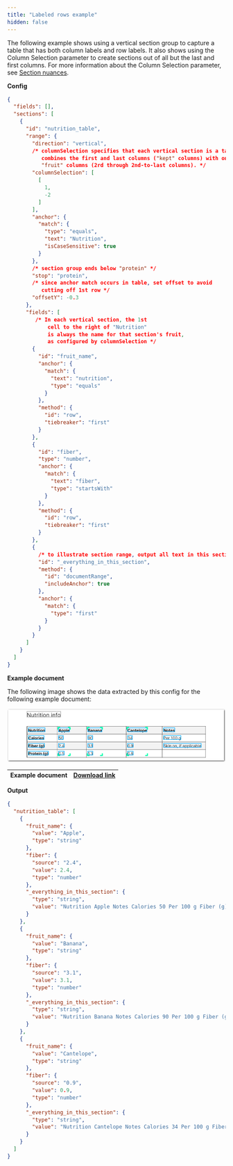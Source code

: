 ```yaml
---
title: "Labeled rows example"
hidden: false
---
```


The following example shows using a vertical section group to capture a table that has both column labels and row labels. It also shows using the Column Selection parameter to create sections out of all but the last and first columns. For more information about the Column Selection parameter, see [Section nuances](doc:section-nuances#column-selection).



**Config**

```json
{
  "fields": [],
  "sections": [
    {
      "id": "nutrition_table",
      "range": {
        "direction": "vertical",
        /* columnSelection specifies that each vertical section is a table slice that
           combines the first and last columns ("kept" columns) with one of the
           "fruit" columns (2rd through 2nd-to-last columns). */
        "columnSelection": [
          [
            1,
            -2
          ]
        ],
        "anchor": {
          "match": {
            "type": "equals",
            "text": "Nutrition",
            "isCaseSensitive": true
          }
        },
        /* section group ends below "protein" */
        "stop": "protein",
        /* since anchor match occurs in table, set offset to avoid 
           cutting off 1st row */
        "offsetY": -0.3
      },
      "fields": [
         /* In each vertical section, the 1st
             cell to the right of "Nutrition"
             is always the name for that section's fruit,
             as configured by columnSelection */
        {
          "id": "fruit_name",
          "anchor": {
            "match": {
              "text": "nutrition",
              "type": "equals"
            }
          },
          "method": {
            "id": "row",
            "tiebreaker": "first"
          }
        },
        {
          "id": "fiber",
          "type": "number",
          "anchor": {
            "match": {
              "text": "fiber",
              "type": "startsWith"
            }
          },
          "method": {
            "id": "row",
            "tiebreaker": "first"
          }
        },
        {
          /* to illustrate section range, output all text in this section */
          "id": "_everything_in_this_section",
          "method": {
            "id": "documentRange",
            "includeAnchor": true
          },
          "anchor": {
            "match": {
              "type": "first"
            }
          }
        }
      ]
    }
  ]
}
```

**Example document**

The following image shows the data extracted by this config for the following example document:

![Click to enlarge](https://raw.githubusercontent.com/sensible-hq/sensible-docs/main/readme-sync/assets/v0/images/final/vertical_sections_labeled_rows.png)

| Example document | [Download link](https://raw.githubusercontent.com/sensible-hq/sensible-docs/main/readme-sync/assets/v0/pdfs/vertical_sections_labeled_rows.pdf) |
| ------------------- | ------------------------------------------------------------ |

**Output**

```json
{
  "nutrition_table": [
    {
      "fruit_name": {
        "value": "Apple",
        "type": "string"
      },
      "fiber": {
        "source": "2.4",
        "value": 2.4,
        "type": "number"
      },
      "_everything_in_this_section": {
        "type": "string",
        "value": "Nutrition Apple Notes Calories 50 Per 100 g Fiber (g) 2.4 Skin on, if applicable Protein (g) 0.5"
      }
    },
    {
      "fruit_name": {
        "value": "Banana",
        "type": "string"
      },
      "fiber": {
        "source": "3.1",
        "value": 3.1,
        "type": "number"
      },
      "_everything_in_this_section": {
        "type": "string",
        "value": "Nutrition Banana Notes Calories 90 Per 100 g Fiber (g) 3.1 Skin on, if applicable Protein (g) 1.3"
      }
    },
    {
      "fruit_name": {
        "value": "Cantelope",
        "type": "string"
      },
      "fiber": {
        "source": "0.9",
        "value": 0.9,
        "type": "number"
      },
      "_everything_in_this_section": {
        "type": "string",
        "value": "Nutrition Cantelope Notes Calories 34 Per 100 g Fiber (g) 0.9 Skin on, if applicable Protein (g) 0.8"
      }
    }
  ]
}
```
